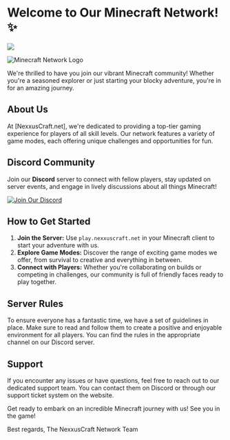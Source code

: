 # Welcome to Our Minecraft Network! :sparkles:
<p align="left"> <img src="https://komarev.com/ghpvc/?username=ByteMCNetzwerk&label=Profile%20views&color=e6a40b&style=flat" /> </p>

![Minecraft Network Logo](insert_logo_url_here)

We're thrilled to have you join our vibrant Minecraft community! Whether you're a seasoned explorer or just starting your blocky adventure, you're in for an amazing journey.

## About Us
At [NexxusCraft.net], we're dedicated to providing a top-tier gaming experience for players of all skill levels. Our network features a variety of game modes, each offering unique challenges and opportunities for fun.

## Discord Community
Join our **Discord** server to connect with fellow players, stay updated on server events, and engage in lively discussions about all things Minecraft!

[![Join Our Discord](insert_discord_badge_url_here)](insert_discord_invite_link_here)

## How to Get Started
1. **Join the Server:** Use `play.nexxuscraft.net` in your Minecraft client to start your adventure with us.
2. **Explore Game Modes:** Discover the range of exciting game modes we offer, from survival to creative and everything in between.
3. **Connect with Players:** Whether you're collaborating on builds or competing in challenges, our community is full of friendly faces ready to play together.

## Server Rules
To ensure everyone has a fantastic time, we have a set of guidelines in place. Make sure to read and follow them to create a positive and enjoyable environment for all players. You can find the rules in the appropriate channel on our Discord server.

## Support
If you encounter any issues or have questions, feel free to reach out to our dedicated support team. You can contact them on Discord or through our support ticket system on the website.

Get ready to embark on an incredible Minecraft journey with us! See you in the game!

Best regards,
The NexxusCraft Network Team
